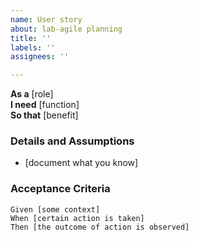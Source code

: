 ```yaml
---
name: User story
about: lab-agile planning
title: ''
labels: ''
assignees: ''

---
```


**As a** [role]  
 **I need** [function]  
 **So that** [benefit]  
   
 ### Details and Assumptions
 * [document what you know]
   
 ### Acceptance Criteria  
   ```gherkin
 Given [some context]
 When [certain action is taken]
 Then [the outcome of action is observed]
